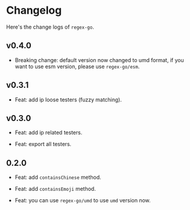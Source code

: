 # Changelog

Here's the change logs of `regex-go`.

## v0.4.0

- Breaking change: default version now changed to umd format, if you want to use esm version, please use `regex-go/esm`.

## v0.3.1

- Feat: add ip loose testers (fuzzy matching).

## v0.3.0

- Feat: add ip related testers.

- Feat: export all testers.

## 0.2.0

- Feat: add `containsChinese` method.

- Feat: add `containsEmoji` method.

- Feat: you can use `regex-go/umd` to use `umd` version now.

